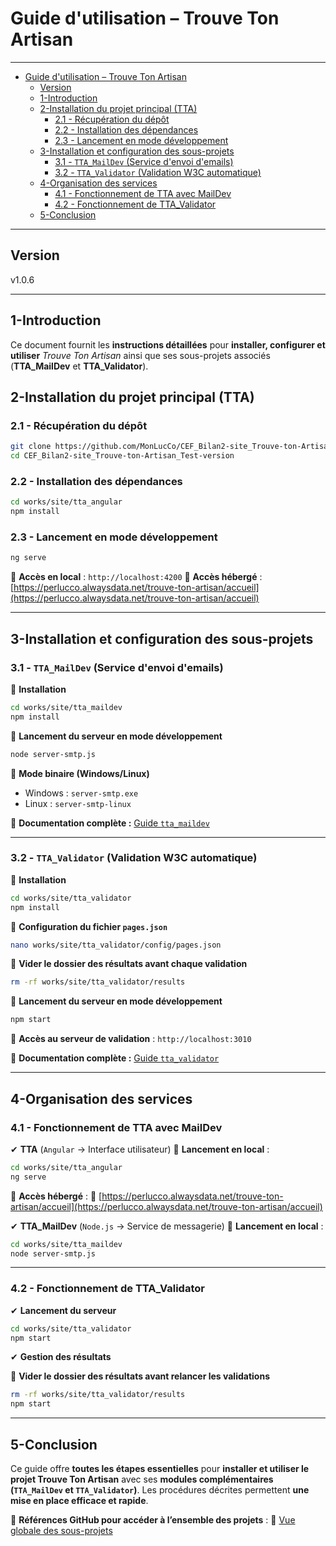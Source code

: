 # Guide d'utilisation – Trouve Ton Artisan

---

- [Guide d'utilisation – Trouve Ton Artisan](#guide-dutilisation--trouve-ton-artisan)
  - [Version](#version)
  - [1-Introduction](#1-introduction)
  - [2-Installation du projet principal (TTA)](#2-installation-du-projet-principal-tta)
    - [2.1 - Récupération du dépôt](#21---récupération-du-dépôt)
    - [2.2 - Installation des dépendances](#22---installation-des-dépendances)
    - [2.3 - Lancement en mode développement](#23---lancement-en-mode-développement)
  - [3-Installation et configuration des sous-projets](#3-installation-et-configuration-des-sous-projets)
    - [3.1 - `TTA_MailDev` (Service d'envoi d'emails)](#31---tta_maildev-service-denvoi-demails)
    - [3.2 - `TTA_Validator` (Validation W3C automatique)](#32---tta_validator-validation-w3c-automatique)
  - [4-Organisation des services](#4-organisation-des-services)
    - [4.1 - Fonctionnement de TTA avec MailDev](#41---fonctionnement-de-tta-avec-maildev)
    - [4.2 - Fonctionnement de TTA\_Validator](#42---fonctionnement-de-tta_validator)
  - [5-Conclusion](#5-conclusion)

---

## Version

v1.0.6

---

## 1-Introduction

Ce document fournit les **instructions détaillées** pour **installer, configurer et utiliser** *Trouve Ton Artisan* ainsi que ses sous-projets associés (**TTA_MailDev** et **TTA_Validator**).

## 2-Installation du projet principal (TTA)

### 2.1 - Récupération du dépôt

```bash
git clone https://github.com/MonLucCo/CEF_Bilan2-site_Trouve-ton-Artisan_Test-version.git
cd CEF_Bilan2-site_Trouve-ton-Artisan_Test-version
```

### 2.2 - Installation des dépendances

```bash
cd works/site/tta_angular
npm install
```

### 2.3 - Lancement en mode développement

```bash
ng serve
```

📌 **Accès en local** : `http://localhost:4200`
📌 **Accès hébergé** : [https://perlucco.alwaysdata.net/trouve-ton-artisan/accueil](https://perlucco.alwaysdata.net/trouve-ton-artisan/accueil)

---

## 3-Installation et configuration des sous-projets

### 3.1 - `TTA_MailDev` (Service d'envoi d'emails)

📌 **Installation**

```bash
cd works/site/tta_maildev
npm install
```

📌 **Lancement du serveur en mode développement**

```bash
node server-smtp.js
```

📌 **Mode binaire (Windows/Linux)**

- Windows : `server-smtp.exe`
- Linux : `server-smtp-linux`

🔗 **Documentation complète :**
[Guide `tta_maildev`](../../site/tta_maildev/README_TTA-MailDev.md)

---

### 3.2 - `TTA_Validator` (Validation W3C automatique)

📌 **Installation**

```bash
cd works/site/tta_validator
npm install
```

📌 **Configuration du fichier `pages.json`**

```bash
nano works/site/tta_validator/config/pages.json
```

📌 **Vider le dossier des résultats avant chaque validation**

```bash
rm -rf works/site/tta_validator/results
```

📌 **Lancement du serveur en mode développement**

```bash
npm start
```

📌 **Accès au serveur de validation** : `http://localhost:3010`

🔗 **Documentation complète :**
[Guide `tta_validator`](../../site/tta_validator/docs/README_tta_validator.md)

---

## 4-Organisation des services

### 4.1 - Fonctionnement de TTA avec MailDev

✔ **TTA** (`Angular` → Interface utilisateur)
📌 **Lancement en local** :

```bash
cd works/site/tta_angular
ng serve
```

📌 **Accès hébergé** :
🔗 [https://perlucco.alwaysdata.net/trouve-ton-artisan/accueil](https://perlucco.alwaysdata.net/trouve-ton-artisan/accueil)

✔ **TTA_MailDev** (`Node.js` → Service de messagerie)
📌 **Lancement en local** :

```bash
cd works/site/tta_maildev
node server-smtp.js
```

---

### 4.2 - Fonctionnement de TTA_Validator

✔ **Lancement du serveur**

```bash
cd works/site/tta_validator
npm start
```

✔ **Gestion des résultats**

📌 **Vider le dossier des résultats avant relancer les validations**

```bash
rm -rf works/site/tta_validator/results
npm start
```

---

## 5-Conclusion

Ce guide offre **toutes les étapes essentielles** pour **installer et utiliser le projet Trouve Ton Artisan** avec ses **modules complémentaires (`TTA_MailDev` et `TTA_Validator`)**. Les procédures décrites permettent **une mise en place efficace et rapide**.

📌 **Références GitHub pour accéder à l’ensemble des projets** :
🔗 [Vue globale des sous-projets](https://github.com/MonLucCo/CEF_Bilan2-site_Trouve-ton-Artisan_Test-version/blob/main/works/site/README_site.md)
